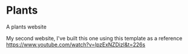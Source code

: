 # Plants
A plants website

My second website, I've built this one using this template as a reference https://www.youtube.com/watch?v=lpzExNZDizI&t=226s
